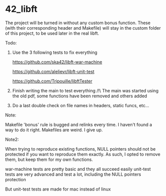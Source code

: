 # 42_libft

The project will be turned in without any custom bonus function.
These (with their corresponding header and Makefile) will stay in the custom folder of this project, to be used later in the real libft.

Todo:

1. Use the 3 following tests to fix everything

	https://github.com/ska42/libft-war-machine

	https://github.com/alelievr/libft-unit-test

	https://github.com/Tripouille/libftTester

2. Finish writing the main to test everything
	/!\ The main was started using the old pdf, some functions have been removed and others added
3. Do a last double check on file names in headers, static funcs, etc...

Note:

Makefile 'bonus' rule is bugged and relinks every time.
I haven't found a way to do it right. Makefiles are weird.
I give up.

Note2:

When trying to reproduce existing functions, NULL pointers should not be protected if you want to reproduce them exactly.
As such, I opted to remove them, but keep them for my own functions.

war-machine tests are pretty basic and they all succeed easily
unit-test tests are very advanced and test a lot, including the NULL pointers protection

But unit-test tests are made for mac instead of linux
